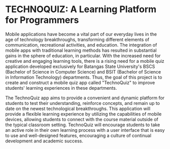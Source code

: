 # TECHNOQUIZ: A Learning Platform for Programmers
  Mobile applications have become a vital part of our everyday lives in the age of technology breakthroughs, transforming different elements of communication, recreational activities, and education. The integration of mobile apps with traditional learning methods has resulted in substantial gains in the sphere of education, in particular. With the increased need for creative and engaging learning tools, there is a rising need for a mobile quiz application developed exclusively for Batangas State University's BSCS (Bachelor of Science in Computer Science) and BSIT (Bachelor of Science in Information Technology) departments. Thus, the goal of this project is to create and construct a mobile quiz app called "TechnoQuiz" to improve students' learning experiences in these departments.

  
The TechnoQuiz app aims to provide a convenient and dynamic platform for students to test their understanding, reinforce concepts, and remain up to date on the newest technological breakthroughs. This application will provide a flexible learning experience by utilizing the capabilities of mobile devices, allowing students to connect with the course material outside of the typical classroom setting. TechnoQuiz will encourage students to take an active role in their own learning process with a user interface that is easy to use and well-designed features, encouraging a culture of continual development and academic success.



  
